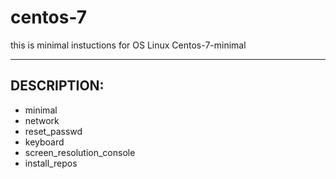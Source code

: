 # centos-7
this is minimal instuctions for OS Linux Centos-7-minimal
***

## DESCRIPTION:

* minimal
* network
* reset_passwd
* keyboard  
* screen_resolution_console  
* install_repos  
